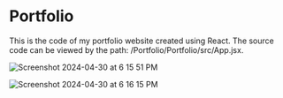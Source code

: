 # Portfolio
 This is the code of my portfolio website created using React.
 The source code can be viewed by the path: /Portfolio/Portfolio/src/App.jsx.

 ![Screenshot 2024-04-30 at 6 15 51 PM](https://github.com/shrutigupta02/Portfolio/assets/137976185/7b75f2b6-5f3b-430d-8765-a1a28d547a4e)

![Screenshot 2024-04-30 at 6 16 15 PM](https://github.com/shrutigupta02/Portfolio/assets/137976185/77627852-9503-4d27-89f5-7537c57363ec)
